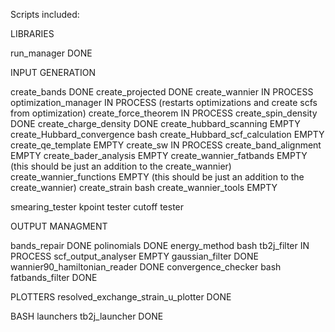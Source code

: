 Scripts included:

LIBRARIES

run_manager                            DONE 

INPUT GENERATION

create_bands                          DONE 
create_projected                      DONE 
create_wannier                        IN PROCESS
optimization_manager                  IN PROCESS     (restarts optimizations and create scfs from optimization) 
create_force_theorem                  IN PROCESS
create_spin_density                   DONE 
create_charge_density                 DONE 
create_hubbard_scanning               EMPTY
create_Hubbard_convergence            bash
create_Hubbard_scf_calculation        EMPTY
create_qe_template                    EMPTY
create_sw 	                      IN PROCESS
create_band_alignment                 EMPTY
create_bader_analysis                 EMPTY
create_wannier_fatbands               EMPTY  (this should be just an addition to the create_wannier)
create_wannier_functions              EMPTY  (this should be just an addition to the create_wannier)
create_strain                         bash
create_wannier_tools                 EMPTY

smearing_tester
kpoint tester
cutoff tester

OUTPUT MANAGMENT

bands_repair	                    DONE
polinomials                           DONE
energy_method                         bash
tb2j_filter 	                      IN PROCESS
scf_output_analyser                   EMPTY 
gaussian_filter                       DONE 
wannier90_hamiltonian_reader          DONE
convergence_checker                   bash
fatbands_filter                       DONE

PLOTTERS
resolved_exchange_strain_u_plotter    DONE

BASH launchers
tb2j_launcher                         DONE

